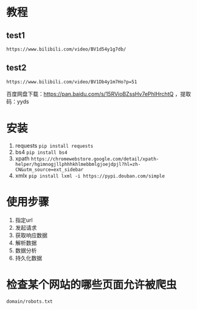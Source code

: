 # 教程
## test1
    https://www.bilibili.com/video/BV1d54y1g7db/
## test2
    https://www.bilibili.com/video/BV1Db4y1m7Ho?p=51
百度网盘下载：https://pan.baidu.com/s/15RVioBZssHv7ePhlHrchtQ ，提取码：yyds 

# 安装
1. requests ```pip install requests```
2. bs4 ```pip install bs4```
3. xpath ```https://chromewebstore.google.com/detail/xpath-helper/hgimnogjllphhhkhlmebbmlgjoejdpjl?hl=zh-CN&utm_source=ext_sidebar```
4. xmlx ```pip install lxml ‐i https://pypi.douban.com/simple```

# 使用步骤
1. 指定url
2. 发起请求
3. 获取响应数据
4. 解析数据
5. 数据分析
6. 持久化数据

# 检查某个网站的哪些页面允许被爬虫
    domain/robots.txt